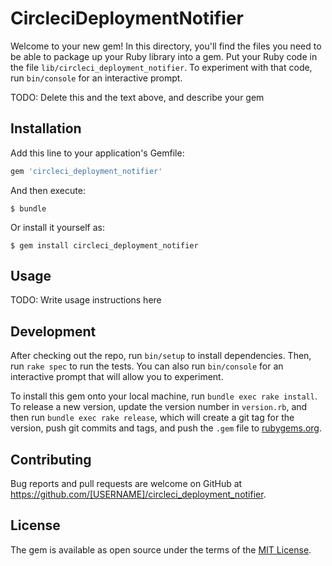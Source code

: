 # CircleciDeploymentNotifier

Welcome to your new gem! In this directory, you'll find the files you need to be able to package up your Ruby library into a gem. Put your Ruby code in the file `lib/circleci_deployment_notifier`. To experiment with that code, run `bin/console` for an interactive prompt.

TODO: Delete this and the text above, and describe your gem

## Installation

Add this line to your application's Gemfile:

```ruby
gem 'circleci_deployment_notifier'
```

And then execute:

    $ bundle

Or install it yourself as:

    $ gem install circleci_deployment_notifier

## Usage

TODO: Write usage instructions here

## Development

After checking out the repo, run `bin/setup` to install dependencies. Then, run `rake spec` to run the tests. You can also run `bin/console` for an interactive prompt that will allow you to experiment.

To install this gem onto your local machine, run `bundle exec rake install`. To release a new version, update the version number in `version.rb`, and then run `bundle exec rake release`, which will create a git tag for the version, push git commits and tags, and push the `.gem` file to [rubygems.org](https://rubygems.org).

## Contributing

Bug reports and pull requests are welcome on GitHub at https://github.com/[USERNAME]/circleci_deployment_notifier.


## License

The gem is available as open source under the terms of the [MIT License](http://opensource.org/licenses/MIT).

